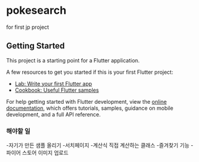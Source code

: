 # pokesearch

for first jp project

## Getting Started

This project is a starting point for a Flutter application.

A few resources to get you started if this is your first Flutter project:

- [Lab: Write your first Flutter app](https://docs.flutter.dev/get-started/codelab)
- [Cookbook: Useful Flutter samples](https://docs.flutter.dev/cookbook)

For help getting started with Flutter development, view the
[online documentation](https://docs.flutter.dev/), which offers tutorials,
samples, guidance on mobile development, and a full API reference.

### 해야할 일

-자기가 만든 샘플 올리기 -서치페이지 -계산식 직접 계산하는 클래스 -즐겨찾기 기능 -파이어 스토어 이미지 업로드
